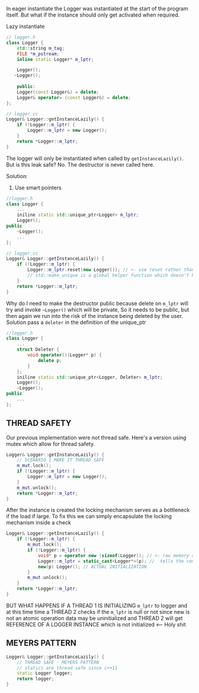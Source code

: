 In eager instantiate the Logger was instantiated at the start of the program itself. But what if the instance should only get activated when required.

Lazy instantiate

```cpp
// logger.h
class Logger {
    std::string m_tag;
    FILE *m_pstream;
    inline static Logger* m_lptr;

    Logger();
   ~Logger();
    
    public:
    Logger(const Logger&) = delete;
    Logger& operator= (const Logger&) = delete;
};

// logger.cc
Logger& Logger::getInstanceLazily() {
    if (!Logger::m_lptr) {
        Logger::m_lptr = new Logger();
    }
    return *Logger::m_lptr;
}
```

The logger will only be instantiated when called by `getInstanceLazily()`. But is this leak safe? No. The destructor is never called here. 

Solution: 
1) Use smart pointers

```cpp
//logger.h
class Logger {
	...
	iniline static std::unique_ptr<Logger> m_lptr;
	Logger();
public
	~Logger();
	...
};

// logger.cc
Logger& Logger::getInstanceLazily() {
    if (!Logger::m_lptr) {
        Logger::m_lptr.reset(new Logger()); // <- use reset rather than make_unique since
		// std::make_unique is a global helper function which doesn't have access to the                 constructor.`std::make_unique` internally tries to call `new Logger()`
    }
    return *Logger::m_lptr;
}
```
Why do I need to make the destructor public because delete on `m_lptr` will try and invoke `~Logger()` which will be private, So it needs to be public, but then again we run into the risk of the instance being deleted by the user. Solution pass a `deleter` in the definition of the unique_ptr 

```cpp
//logger.h
class Logger {
	...
	struct Deleter {
		void operator()(Logger* p) {
			delete p;
		}
	};
	iniline static std::unique_ptr<Logger, Deleter> m_lptr;
	Logger();
	~Logger();
public
	...
};
```

## THREAD SAFETY
Our previous implementation were not thread safe. Here's a version using mutex which allow for thread safety.

```cpp
Logger& Logger::getInstanceLazily() {
    // SCENARIO 1 MAKE IT THREAD SAFE
    m_mut.lock();
    if (!Logger::m_lptr) {
		Logger::m_lptr = new Logger();
    }
    m_mut.unlock();
    return *Logger::m_lptr;
}
```

After the instance is created the locking mechanism serves as a bottleneck if the load if large. To fix this we can simply encapsulate the locking mechanism inside a check 

```cpp
Logger& Logger::getInstanceLazily() {
    if (!Logger::m_lptr) {
        m_mut.lock();
        if (!Logger::m_lptr) {
	        void* p = operator new (sizeof(Logger)); // <- raw memory allocated
	        Logger::m_lptr = static_cast<Logger*>(p); //  tells the compiler that you intend for this raw memory to eventually hold a Logger object. *** NOT INITIALIZED ***
	        new(p) Logger(); // ACTUAL INITIALIZATION
        }
        m_mut.unlock();
    }
    return *Logger::m_lptr;
}
```

BUT WHAT HAPPENS IF A THREAD 1 IS INITIALIZING `m_lptr` to logger and at this time time a THREAD 2 checks if the `m_lptr` is null or not since new is not an atomic operation data may be uninitialized and THREAD 2 will get REFERENCE OF A LOGGER INSTANCE which is not initialized <-- Holy shit

## MEYERS PATTERN
```cpp
Logger& Logger::getInstanceLazily() {
    // THREAD SAFE - MEYERS PATTERN
    // statics are thread safe since c++11
    static Logger logger;
    return logger;
}
```